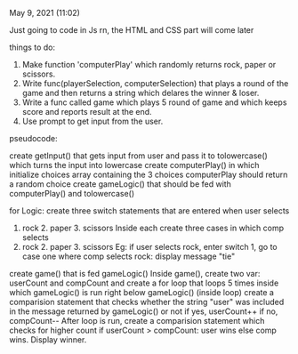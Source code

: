 May 9, 2021 (11:02)

Just going to code in Js rn, the HTML and CSS part will come later

things to do: 

1. Make function 'computerPlay' which randomly returns rock, paper or scissors.
2. Write func(playerSelection, computerSelection) that plays a round of the game
and then returns a string which delares the winner & loser. 
3. Write a func called game which plays 5 round of game and which keeps score and
reports result at the end. 
4. Use prompt to get input from the user. 

pseudocode: 


create getInput() that gets input from user 
and pass it to tolowercase() which turns the input into lowercase
create computerPlay() in which initialize choices array containing the 3 choices
computerPlay should return a random choice
create gameLogic() that should be fed with computerPlay() and tolowercase()

for Logic: 
create three switch statements that are entered when user selects
1. rock 2. paper 3. scissors
Inside each create three cases in which comp selects
1. rock 2. paper 3. scissors 
Eg: if user selects rock, enter switch 1, go to case one where
comp selects rock: display message "tie"

create game() that is fed gameLogic()
Inside game(), create two var: userCount and compCount
and create a for loop that loops 5 times 
inside which gameLogic() is run
right below gameLogic() (inside loop) create a comparision statement
that checks whether the string "user" was included in the message returned
by gameLogic() or not
if yes, userCount++
if no, compCount--
After loop is run, create a comparision statement which checks for higher count
if userCount > compCount: user wins
else comp wins.
Display winner. 

